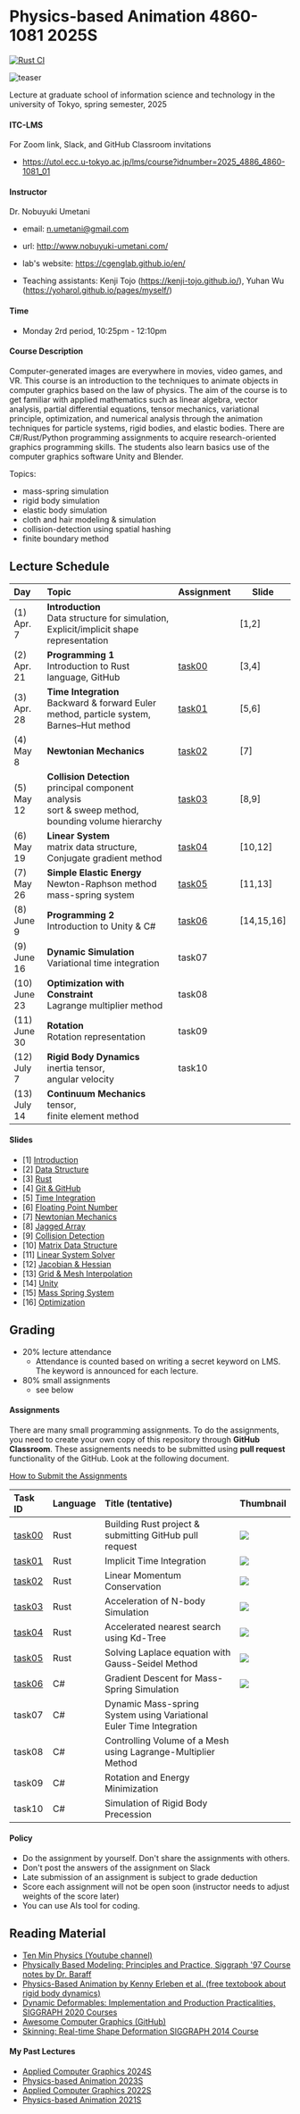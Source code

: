 # Physics-based Animation 4860-1081 2025S

[![Rust CI](https://github.com/PBA-2025/main/actions/workflows/CI.yml/badge.svg)](https://github.com/PBA-2025/main/actions/workflows/CI.yml)

![teaser](doc/rep_image.png)

Lecture at graduate school of information science and technology in the university of Tokyo, spring semester, 2025

#### ITC-LMS 

For Zoom link, Slack, and GitHub Classroom invitations

- https://utol.ecc.u-tokyo.ac.jp/lms/course?idnumber=2025_4886_4860-1081_01

#### Instructor
Dr. Nobuyuki Umetani 
- email: n.umetani@gmail.com
- url: http://www.nobuyuki-umetani.com/
- lab's website: https://cgenglab.github.io/en/

- Teaching assistants: Kenji Tojo (https://kenji-tojo.github.io/), Yuhan Wu (https://yoharol.github.io/pages/myself/)

#### Time
- Monday 2rd period, 10:25pm - 12:10pm

#### Course Description

Computer-generated images are everywhere in movies, video games, and VR. This course is an introduction to the techniques to animate objects in computer graphics based on the law of physics. The aim of the course is to get familiar with applied mathematics such as linear algebra, vector analysis, partial differential equations, tensor mechanics, variational principle, optimization, and numerical analysis through the animation techniques for particle systems, rigid bodies, and elastic bodies. There are C#/Rust/Python programming assignments to acquire research-oriented graphics programming skills. The students also learn basics use of the computer graphics software Unity and Blender.

Topics:
- mass-spring simulation
- rigid body simulation
- elastic body simulation
- cloth and hair modeling & simulation
- collision-detection using spatial hashing
- finite boundary method



## Lecture Schedule

| Day              | Topic                                                                                                          | Assignment       | Slide      |
|:-----------------|:---------------------------------------------------------------------------------------------------------------|:-----------------|------------|
| (1)<br> Apr. 7   | **Introduction**<br>Data structure for simulation, Explicit/implicit shape representation                      |                  | [1,2]      |
| (2)<br> Apr. 21  | **Programming 1**<br>Introduction to Rust language, GitHub                                                     | [task00](task00) | [3,4]      |
| (3)<br> Apr. 28  | **Time Integration**<br>Backward & forward Euler method, particle system, Barnes–Hut method                    | [task01](task01) | [5,6]      |
| (4)<br> May 8    | **Newtonian Mechanics**<br/>                                                                                   | [task02](task02) | [7]        |
| (5)<br> May 12   | **Collision Detection**<br/>principal component analysis<br>sort & sweep method, bounding volume hierarchy<br> | [task03](task03) | [8,9]      |
| (6)<br> May 19   | **Linear System**<br/>matrix data structure, Conjugate gradient method                                         | [task04](task04) | [10,12]    |
| (7)<br> May 26   | **Simple Elastic Energy**<br/>Newton-Raphson method<br>mass-spring system                                      | [task05](task05) | [11,13]    |
| (8)<br> June 9   | **Programming 2**<br>Introduction to Unity & C#                                                                | [task06](task06) | [14,15,16] |
| (9)<br> June 16  | **Dynamic Simulation**<br/>Variational time integration                                                        | task07           |            |
| (10)<br> June 23 | **Optimization with Constraint**<br/> Lagrange multiplier method                                               | task08           |            |
| (11)<br> June 30 | **Rotation**<br>Rotation representation                                                                        | task09           |            |
| (12)<br> July 7  | **Rigid Body Dynamics** <br/>inertia tensor, <br/>angular velocity                                             | task10           |            |
| (13)<br> July 14 | **Continuum Mechanics**<br> tensor,<br> finite element method                                                  |                  |            |

#### Slides

- [1] [Introduction](http://nobuyuki-umetani.com/pba2025s/introduction.pdf)
- [2] [Data Structure](http://nobuyuki-umetani.com/pba2025s/data_structure.pdf)
- [3] [Rust](http://nobuyuki-umetani.com/pba2025s/rust.pdf)
- [4] [Git & GitHub](http://nobuyuki-umetani.com/pba2025s/git_wo_link.pdf) 
- [5] [Time Integration](http://nobuyuki-umetani.com/pba2025s/time_integration.pdf)
- [6] [Floating Point Number](http://nobuyuki-umetani.com/pba2025s/floating_point_number.pdf)
- [7] [Newtonian Mechanics](http://nobuyuki-umetani.com/pba2025s/newtonian_mechanics.pdf)
- [8] [Jagged Array](http://nobuyuki-umetani.com/pba2025s/jagged_array.pdf)
- [9] [Collision Detection](http://nobuyuki-umetani.com/pba2025s/collision_detection.pdf)
- [10] [Matrix Data Structure](http://nobuyuki-umetani.com/pba2025s/matrix_data_structure.pdf)
- [11] [Linear System Solver](http://nobuyuki-umetani.com/pba2025s/linear_system_solver.pdf)
- [12] [Jacobian & Hessian](http://nobuyuki-umetani.com/pba2025s/jacobian_hessian.pdf)
- [13] [Grid & Mesh Interpolation](http://nobuyuki-umetani.com/pba2025s/grid_mesh_interpolation.pdf)
- [14] [Unity](http://nobuyuki-umetani.com/pba2025s/unity.pdf)
- [15] [Mass Spring System](http://nobuyuki-umetani.com/pba2025s/mass_spring_system.pdf)
- [16] [Optimization](http://nobuyuki-umetani.com/pba2025s/optimization.pdf)

## Grading

- 20% lecture attendance
  - Attendance is counted based on writing a secret keyword on LMS. The keyword is announced for each lecture.  
- 80% small assignments
  - see below

#### Assignments

There are many small programming assignments. To do the assignments, you need to create your own copy of this repository through **GitHub Classroom**.  These assignements needs to be submitted using **pull request** functionality of the GitHub. Look at the following document. 

[How to Submit the Assignments](doc/submit.md)

| Task ID          | Language | Title (tentative)                                                   | Thumbnail                 |
|:-----------------|:---------|:--------------------------------------------------------------------|:--------------------------|
| [task00](task00) | Rust     | Building Rust project & submitting GitHub pull request              | ![](task00/thumbnail.gif) |
| [task01](task01) | Rust     | Implicit Time Integration                                           | ![](task01/thumbnail.gif) |
| [task02](task02) | Rust     | Linear Momentum Conservation                                        | ![](task02/thumbnail.gif) |
| [task03](task03) | Rust     | Acceleration of N-body Simulation                                   | ![](task03/thumbnail.gif) |
| [task04](task04) | Rust     | Accelerated nearest search using Kd-Tree                            | ![](task04/thumbnail.gif) |
| [task05](task05) | Rust     | Solving Laplace equation with Gauss-Seidel Method                   | ![](task05/thumbnail.gif) |
| [task06](task06) | C#       | Gradient Descent for Mass-Spring Simulation                         | ![](task06/thumbnail.gif) |
| task07           | C#       | Dynamic Mass-spring System using Variational Euler Time Integration |                           |
| task08           | C#       | Controlling Volume of a Mesh using Lagrange-Multiplier Method       |                           |
| task09           | C#       | Rotation and Energy Minimization                                    |                           |
| task10           | C#       | Simulation of Rigid Body Precession                                 |                           |


#### Policy

- Do the assignment by yourself. Don't share the assignments with others.
- Don't post the answers of the assignment on Slack 
- Late submission of an assignment is subject to grade deduction
- Score each assignment will not be open soon (instructor needs to adjust weights of the score later)
- You can use AIs tool for coding.



## Reading Material

- [Ten Min Physics (Youtube channel)](https://www.youtube.com/@TenMinutePhysics/videos)
- [Physically Based Modeling: Principles and Practice, Siggraph '97 Course notes by Dr. Baraff](http://www.cs.cmu.edu/~baraff/sigcourse/index.html)
- [Physics-Based Animation  by Kenny Erleben et al. (free textobook about rigid body dynamics)](https://iphys.wordpress.com/2020/01/12/free-textbook-physics-based-animation/)
- [Dynamic Deformables: Implementation and Production Practicalities, SIGGRAPH 2020 Courses](http://www.tkim.graphics/DYNAMIC_DEFORMABLES/)
- [Awesome Computer Graphics (GitHub)](https://github.com/luisnts/awesome-computer-graphics)
- [Skinning: Real-time Shape Deformation SIGGRAPH 2014 Course](https://skinning.org/)


#### My Past Lectures
- [Applied Computer Graphics 2024S](https://github.com/nobuyuki83/Applied_Computer_Graphics_2024S)
- [Physics-based Animation 2023S](https://github.com/nobuyuki83/Physics-based_Animation_2023S)
- [Applied Computer Graphics 2022S](https://github.com/nobuyuki83/Applied_Computer_Graphics_2022S)
- [Physics-based Animation 2021S](https://github.com/nobuyuki83/Physics-based_Animation_2021S)
